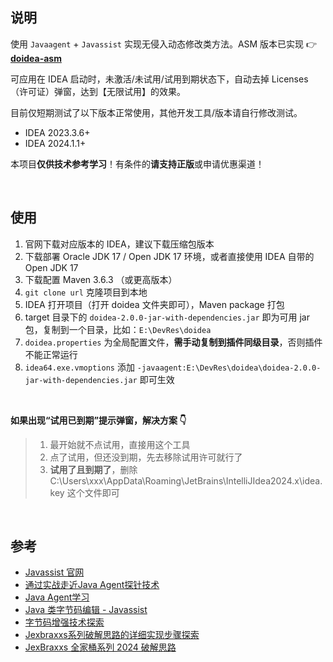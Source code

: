 ## 说明

使用 `Javaagent` + `Javassist` 实现无侵入动态修改类方法。ASM 版本已实现 👉 **[doidea-asm](https://github.com/M1Yellow/doidea-asm)**

可应用在 IDEA 启动时，未激活/未试用/试用到期状态下，自动去掉 Licenses（许可证）弹窗，达到【无限试用】的效果。

目前仅短期测试了以下版本正常使用，其他开发工具/版本请自行修改测试。
- IDEA 2023.3.6+
- IDEA 2024.1.1+



本项目**仅供技术参考学习**！有条件的**请支持正版**或申请优惠渠道！



<br/>

## 使用

1. 官网下载对应版本的 IDEA，建议下载压缩包版本
2. 下载部署 Oracle JDK 17 / Open JDK 17 环境，或者直接使用 IDEA 自带的 Open JDK 17
3. 下载配置 Maven 3.6.3 （或更高版本）
4. `git clone url` 克隆项目到本地
5. IDEA 打开项目（打开 doidea 文件夹即可），Maven package 打包
6. target 目录下的 `doidea-2.0.0-jar-with-dependencies.jar` 即为可用 jar 包，复制到一个目录，比如：`E:\DevRes\doidea`
7. `doidea.properties` 为全局配置文件，**需手动复制到插件同级目录**，否则插件不能正常运行
8. `idea64.exe.vmoptions` 添加 `-javaagent:E:\DevRes\doidea\doidea-2.0.0-jar-with-dependencies.jar` 即可生效



<br/>

**如果出现“试用已到期”提示弹窗，解决方案 👇**

> 1. 最开始就不点试用，直接用这个工具
> 2. 点了试用，但还没到期，先去移除试用许可就行了
> 3. **试用了且到期了**，删除 C:\Users\xxx\AppData\Roaming\JetBrains\IntelliJIdea2024.x\idea.key 这个文件即可



<br/>

## 参考

- [Javassist 官网](http://www.javassist.org)
- [通过实战走近Java Agent探针技术](https://juejin.cn/post/7025410644463583239)
- [Java Agent学习](https://www.yijinglab.com/specialized/20211214150751)
- [Java 类字节码编辑 - Javassist](https://javasec.org/javase/JavaByteCode/Javassist.html)
- [字节码增强技术探索](https://tech.meituan.com/2019/09/05/java-bytecode-enhancement.html)
- [Jexbraxxs系列破解思路的详细实现步骤探索](https://www.52pojie.cn/thread-1921814-1-1.html)
- [JexBraxxs 全家桶系列 2024 破解思路](https://www.52pojie.cn/thread-1919098-1-1.html)



<br/>
